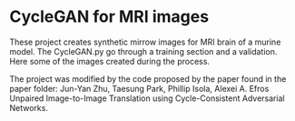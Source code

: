 # CycleGAN for MRI images

These project creates synthetic mirrow images for MRI brain of a murine model.
The CycleGAN.py go through a training section and a validation. Here some of the images created during the process.




The project was modified by the code proposed by the paper found in the paper folder:
Jun-Yan Zhu, Taesung Park, Phillip Isola, Alexei A. Efros  Unpaired Image-to-Image Translation using Cycle-Consistent Adversarial Networks.
